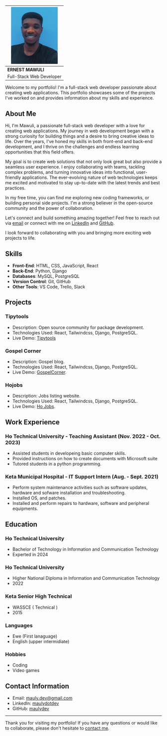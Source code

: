 | <img src="IMG_0324.png" alt="" width="150px" height="auto"> |
| -------- |
| **ERNEST MAWULI** | 
|Full-Stack Web Developer |

Welcome to my portfolio! I'm a full-stack web developer passionate about creating web applications. This portfolio showcases some of the projects I've worked on and provides information about my skills and experience.


## About Me

Hi, I'm Mawuli, a passionate full-stack web developer with a love for creating web applications. My journey in web development began with a strong curiosity for building things and a desire to bring creative ideas to life. Over the years, I've honed my skills in both front-end and back-end development, and I thrive on the challenges and endless learning opportunities that this field offers.

My goal is to create web solutions that not only look great but also provide a seamless user experience. I enjoy collaborating with teams, tackling complex problems, and turning innovative ideas into functional, user-friendly applications. The ever-evolving nature of web technologies keeps me excited and motivated to stay up-to-date with the latest trends and best practices.

In my free time, you can find me exploring new coding frameworks, or building personal side projects. I'm a strong believer in the open-source community and the power of collaboration.

Let's connect and build something amazing together! Feel free to reach out via [email](mailto:mauly.dev@gmail.com) or connect with me on [LinkedIn](https://www.linkedin.com/in/maulydotdev) and [GitHub](https://github.com/maulydev).

I look forward to collaborating with you and bringing more exciting web projects to life.


## Skills

- **Front-End**: HTML, CSS, JavaScript, React
- **Back-End**: Python, Django
- **Databases**: MySQL, PostgreSQL
- **Version Control**: Git, GitHub
- **Other Tools**: VS Code, Trello, Slack

## Projects

### Tipytools

- Description: Open source community for package development.
- Technologies Used: React, Tailwindcss, Django, PostgreSQL.
- Live Demo: [Tipytools](https://tipytools.vercel.app)

### Gospel Corner

- Description: Gospel blog.
- Technologies Used: React, Tailwindcss, Django, PostgreSQL.
- Live Demo: [GospelCorner](https://gospelcorner.vercel.app).

### Hojobs

- Description: Jobs listing website.
- Technologies Used: React, Tailwindcss, Django, PostgreSQL.
- Live Demo: [Ho Jobs](https://hojobs.vercel.app).


## Work Experience

### Ho Technical University - Teaching Assistant (Nov. 2022 - Oct. 2023)

- Assisted students in developeing basic computer skills.
- Provided instructions on how to create documents with Microsoft suite
- Tutored students in a python programming.

### Keta Municipal Hospital - IT Support Intern (Aug. - Sept. 2021)

- Perform system maintenance activities such as software updates, hardware and sofware installation and troubleshooting.
- Installed OS, and patches.
- Installed and perform repairs to hardware, software and peripheral equipments.
 

## Education

### Ho Technical University 
- Bachelor of Technology in Information and Communication Technology
- Experted in 2024

### Ho Technical University 
- Higher National Diploma in Information and Communication Technology
- 2022

### Keta Senior High Technical 
- WASSCE ( Technical )
- 2015


### Languages
- Ewe (First lanaguage)
- English (upper intermidiate)


### Hobbies
- Coding
- Video games


## Contact Information

- Email: [mauly.dev@gmail.com](mailto:mauly.dev@gmail.com)
- LinkedIn: [maulydotdev](https://www.linkedin.com/in/maulydotdev)
- GitHub: [maulydev](https://github.com/maulydev)

<!-- 
## License

This portfolio is open source and available under the [MIT License](LICENSE.md). Feel free to use this template for your own portfolio. -->

---

Thank you for visiting my portfolio! If you have any questions or would like to collaborate, please don't hesitate to [contact me](mailto:mauly.dev@gmail.com).
